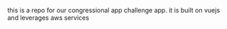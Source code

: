 this is a repo for our congressional app challenge app. it is built on vuejs and leverages aws services

